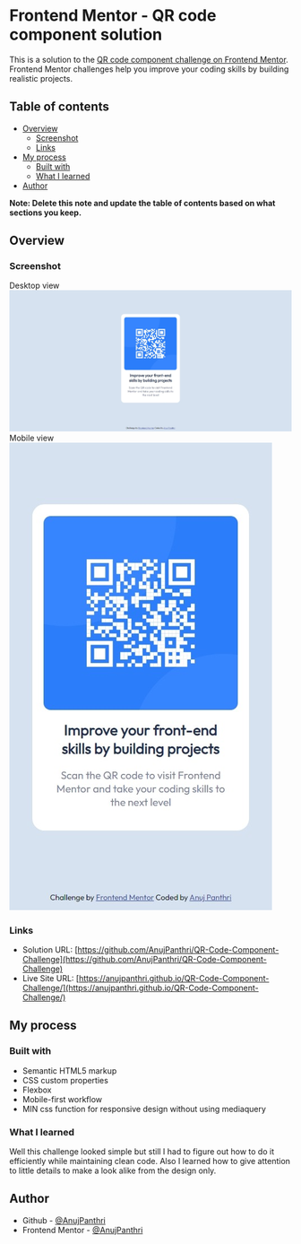 # Frontend Mentor - QR code component solution

This is a solution to the [QR code component challenge on Frontend Mentor](https://www.frontendmentor.io/challenges/qr-code-component-iux_sIO_H). Frontend Mentor challenges help you improve your coding skills by building realistic projects. 

## Table of contents

- [Overview](#overview)
  - [Screenshot](#screenshot)
  - [Links](#links)
- [My process](#my-process)
  - [Built with](#built-with)
  - [What I learned](#what-i-learned)
- [Author](#author)

**Note: Delete this note and update the table of contents based on what sections you keep.**

## Overview

### Screenshot

Desktop view
![see](./screenshots/desktop.jpeg)
Mobile view
![](./screenshots/iphone_se.jpeg)

### Links

- Solution URL: [https://github.com/AnujPanthri/QR-Code-Component-Challenge](https://github.com/AnujPanthri/QR-Code-Component-Challenge)
- Live Site URL: [https://anujpanthri.github.io/QR-Code-Component-Challenge/](https://anujpanthri.github.io/QR-Code-Component-Challenge/)

## My process

### Built with

- Semantic HTML5 markup
- CSS custom properties
- Flexbox
- Mobile-first workflow
- MIN css function for responsive design without using mediaquery

### What I learned

Well this challenge looked simple but still I had to figure out how to do it efficiently while maintaining clean code. Also I learned how to give attention to little details to make a look alike from the design only.


## Author

- Github - [@AnujPanthri](https://github.com/AnujPanthri)
- Frontend Mentor - [@AnujPanthri](https://www.frontendmentor.io/profile/AnujPanthri)